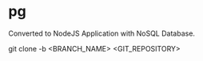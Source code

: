 # pg
Converted to NodeJS Application with NoSQL Database.

git clone -b <BRANCH_NAME> <GIT_REPOSITORY>

